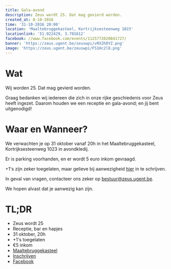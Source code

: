 ```yaml
---
title: Gala-avond
description: Zeus wordt 25. Dat mag gevierd worden.
created_at: 8-10-2016
time: '31-10-2016 20:00'
location: 'Maaltebruggekasteel, Kortrijksesteenweg 1023'
locationlink: '51.022429, 3.701612'
facebook: //www.facebook.com/events/1125772020841727/
banner: 'https://zeus.ugent.be/zeuswpi/vRX2hOYZ.png'
image: 'https://zeus.ugent.be/zeuswpi/FS1Hc2l8.png'
---
```


# Wat

Wij worden 25\. Dat mag gevierd worden.

Graag bedanken wij iedereen die zich in onze rijke geschiedenis voor Zeus heeft ingezet. Daarom houden we een receptie en gala-avond; en jij bent uitgenodigd!

# Waar en Wanneer?

We verwachten je op 31 oktober vanaf 20h in het Maaltebruggekasteel, Kortrijksesteenweg 1023 in avondkledij.

Er is parking voorhanden, en er wordt 5 euro inkom gevraagd.

+1's zijn zeker toegelaten, maar gelieve bij aanwezigheid [hier](https://event.fkgent.be/events/115) in te schrijven.

In geval van vragen, contacteer ons zeker op bestuur@zeus.ugent.be.

We hopen alvast dat je aanwezig kan zijn.

# TL;DR

* Zeus wordt 25
* Receptie, bar en hapjes
* 31 oktober, 20h
* +1's toegelaten
* €5 inkom
* [Maaltebruggekasteel](http://www.maaltebruggekasteel.be/)
* [Inschrijven](https://event.fkgent.be/events/115)
* [Facebook](https://www.facebook.com/events/1125772020841727/)
